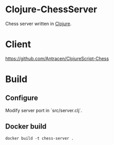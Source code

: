 # Clojure-ChessServer
Chess server written in [Clojure](https://clojure.org/).

# Client
https://github.com/Antracen/ClojureScript-Chess

# Build

## Configure
Modify server port in ´src/server.clj´.

## Docker build
`docker build -t chess-server .`
